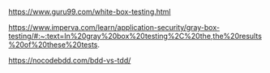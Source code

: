 
https://www.guru99.com/white-box-testing.html

https://www.imperva.com/learn/application-security/gray-box-testing/#:~:text=In%20gray%20box%20testing%2C%20the,the%20results%20of%20these%20tests.

https://nocodebdd.com/bdd-vs-tdd/